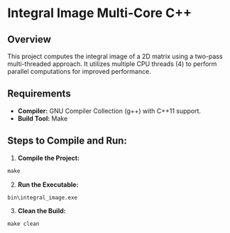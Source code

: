 # Integral Image Multi-Core C++

## Overview
This project computes the integral image of a 2D matrix using a two-pass multi-threaded approach. It utilizes multiple CPU threads (4) to perform parallel computations for improved performance.

## **Requirements**
- **Compiler:** GNU Compiler Collection (g++) with C++11 support.
- **Build Tool:** Make

## **Steps to Compile and Run:**

1. **Compile the Project:**
  ```cmd
  make
  ```

2. **Run the Executable:**
  ```cmd
  bin\integral_image.exe
  ```
  

3. **Clean the Build:**
  ```cmd
  make clean
  ```
  
